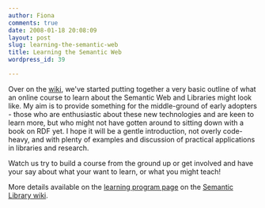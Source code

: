 ```yaml
---
author: Fiona
comments: true
date: 2008-01-18 20:08:09
layout: post
slug: learning-the-semantic-web
title: Learning the Semantic Web
wordpress_id: 39

---
```


Over on the [wiki](http://semanticlibrary.pbwiki.com/), we've started putting together a very basic outline of what an online course to learn about the Semantic Web and Libraries might look like. My aim is to provide something for the middle-ground of early adopters - those who are enthusiastic about these new technologies and are keen to learn more, but who might not have gotten around to sitting down with a book on RDF yet. I hope it will be a gentle introduction, not overly code-heavy, and with plenty of examples and discussion of practical applications in libraries and research.

Watch us try to build a course from the ground up or get involved and have your say about what your want to learn, or what you might teach!

More details available on the [learning program page](http://semanticlibrary.pbwiki.com/Learning-Program) on the [Semantic Library wiki](http://semanticlibrary.pbwiki.com/Learning-Program).
